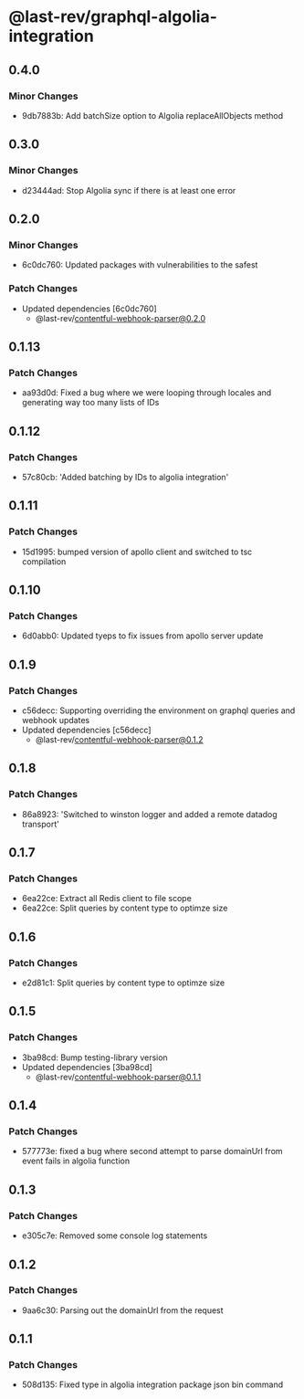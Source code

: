 # @last-rev/graphql-algolia-integration

## 0.4.0

### Minor Changes

- 9db7883b: Add batchSize option to Algolia replaceAllObjects method

## 0.3.0

### Minor Changes

- d23444ad: Stop Algolia sync if there is at least one error

## 0.2.0

### Minor Changes

- 6c0dc760: Updated packages with vulnerabilities to the safest

### Patch Changes

- Updated dependencies [6c0dc760]
  - @last-rev/contentful-webhook-parser@0.2.0

## 0.1.13

### Patch Changes

- aa93d0d: Fixed a bug where we were looping through locales and generating way too many lists of IDs

## 0.1.12

### Patch Changes

- 57c80cb: 'Added batching by IDs to algolia integration'

## 0.1.11

### Patch Changes

- 15d1995: bumped version of apollo client and switched to tsc compilation

## 0.1.10

### Patch Changes

- 6d0abb0: Updated tyeps to fix issues from apollo server update

## 0.1.9

### Patch Changes

- c56decc: Supporting overriding the environment on graphql queries and webhook updates
- Updated dependencies [c56decc]
  - @last-rev/contentful-webhook-parser@0.1.2

## 0.1.8

### Patch Changes

- 86a8923: 'Switched to winston logger and added a remote datadog transport'

## 0.1.7

### Patch Changes

- 6ea22ce: Extract all Redis client to file scope
- 6ea22ce: Split queries by content type to optimze size

## 0.1.6

### Patch Changes

- e2d81c1: Split queries by content type to optimze size

## 0.1.5

### Patch Changes

- 3ba98cd: Bump testing-library version
- Updated dependencies [3ba98cd]
  - @last-rev/contentful-webhook-parser@0.1.1

## 0.1.4

### Patch Changes

- 577773e: fixed a bug where second attempt to parse domainUrl from event fails in algolia function

## 0.1.3

### Patch Changes

- e305c7e: Removed some console log statements

## 0.1.2

### Patch Changes

- 9aa6c30: Parsing out the domainUrl from the request

## 0.1.1

### Patch Changes

- 508d135: Fixed type in algolia integration package json bin command
